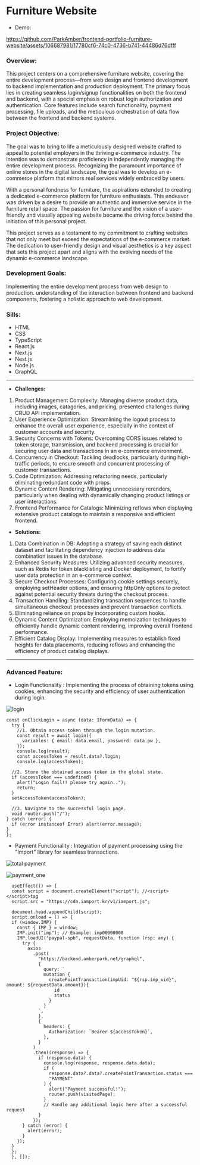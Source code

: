 # Furniture Website
+ Demo:

https://github.com/ParkAmber/frontend-portfolio-furniture-website/assets/106687981/17780cf6-74c0-4736-b741-44486d76dfff


  
### **Overview:** 
This project centers on a comprehensive furniture website, covering the entire development process—from web design and frontend development to backend implementation and production deployment. The primary focus lies in creating seamless login/signup functionalities on both the frontend and backend, with a special emphasis on robust login authorization and authentication. Core features include search functionality, payment processing, file uploads, and the meticulous orchestration of data flow between the frontend and backend systems.

### **Project Objective:** 
The goal was to bring to life a meticulously designed website crafted to appeal to potential employers in the thriving e-commerce industry.  The intention was to demonstrate proficiency in independently managing the entire development process.  Recognizing the paramount importance of online stores in the digital landscape, the goal was to develop an e-commerce platform that mirrors real services widely embraced by users.

With a personal fondness for furniture, the aspirations extended to creating a dedicated e-commerce platform for furniture enthusiasts.  This endeavor was driven by a desire to provide an authentic and immersive service in the furniture retail space.  The passion for furniture and the vision of a user-friendly and visually appealing website became the driving force behind the initiation of this personal project.

This project serves as a testament to my commitment to crafting websites that not only meet but exceed the expectations of the e-commerce market.  The dedication to user-friendly design and visual aesthetics is a key aspect that sets this project apart and aligns with the evolving needs of the dynamic e-commerce landscape.

### **Development Goals:** 
Implementing the entire development process from web design to production. understanding of the interaction between frontend and backend components, fostering a holistic approach to web development.

### **Sills:** 
+ HTML
+ CSS
+ TypeScript
+ React.js
+ Next.js
+ Nest.js
+ Node.js
+ GraphQL

-------
+ **Challenges:**

1. Product Management Complexity: Managing diverse product data, including images, catagories, and pricing, presented challenges during CRUD API implementation.
2. User Experience Optimization: Streamlining the logout process to enhance the overall user experience, especially in the context of customer accounts and security.
3. Security Concerns with Tokens: Overcoming CORS issues related to token storage, transmission, and backend processing is crucial for securing user data and transactions in an e-commerce environment.
4. Concurrency in Checkout: Tackling deadlocks, particularly during high-traffic periods, to ensure smooth and concurrent processing of customer transactions.
5. Code Optimization: Addressing refactoring needs, particularly eliminating redundant code with props.
6. Dynamic Content Rendering: Mitigating unnecessary rerenders, particularly when dealing with dynamically changing product listings or user interactions.
7. Frontend Performance for Catalogs: Minimizing reflows when displaying extensive product catalogs to maintain a responsive and efficient frontend.

+ **Solutions:**

1. Data Combination in DB: Adopting a strategy of saving each distinct dataset and facilitating dependency injection to address data combination issues in the database.
2. Enhanced Security Measures: Utilizing advanced security measures, such as Redis for token blacklisting and Docker deployment, to fortify user data protection in an e-commerce context.
3. Secure Checkout Processes: Configuring cookie settings securely, employing setHeader options, and ensuring httpOnly options to protect against potential security threats during the checkout process.
4. Transaction Handling: Standardizing transaction sequences to handle simultaneous checkout processes and prevent transaction conflicts.
5. Eliminating reliance on props by incorporating custom hooks.
6. Dynamic Content Optimization: Employing memoization techniques to efficiently handle dynamic content rendering, improving overall frontend performance.
7. Efficient Catalog Display: Implementing measures to establish fixed heights for data placements, reducing reflows and enhancing the efficiency of product catalog displays.

-------

### **Advanced Feature:** 
+ Login Functionality : Implementing the process of obtaining tokens using cookies, enhancing the security and efficiency of user authentication during login.
  
![login](https://github.com/ParkAmber/frontend-portfolio-furniture-website/blob/main/login_page.png)

    const onClickLogin = async (data: IFormData) => {
      try {
        //1. Obtain access token through the login mutation.
        const result = await login({
          variables: { email: data.email, password: data.pw },
        });
        console.log(result);
        const accessToken = result.data?.login;
        console.log(accessToken);

      //2. Store the obtained access token in the global state.
      if (accessToken === undefined) {
        alert("Login fail!! please try again..");
        return;
      }
      setAccessToken(accessToken);

      //3. Navigate to the successful login page.
      void router.push("/");
    } catch (error) {
      if (error instanceof Error) alert(error.message);
    }
    };



    
+ Payment Functionality : Integration of payment processing using the "Import" library for seamless transactions.
  
![total payment](https://github.com/ParkAmber/frontend-portfolio-furniture-website/blob/main/pyment_total_page.png)

![payment_one](https://github.com/ParkAmber/frontend-portfolio-furniture-website/blob/main/payment_page.png)

      useEffect(() => {
      const script = document.createElement("script"); //<script></script>tag
      script.src = "https://cdn.iamport.kr/v1/iamport.js";
  
      document.head.appendChild(script); 
      script.onload = () => {
      if (window.IMP) {
        const { IMP } = window;
        IMP.init("imp"); // Example: imp00000000
        IMP.loadUI("paypal-spb", requestData, function (rsp: any) {
          try {
            axios
              .post(
                "https://backend.amberpark.net/graphql",
                {
                  query: `
                  mutation {
                    createPointTransaction(impUid: "${rsp.imp_uid}", amount: ${requestData.amount}){
                      id
                      status
                    }
                  }
                `,
                },
                {
                  headers: {
                    Authorization: `Bearer ${accessToken}`,
                  },
                }
              )
              .then((response) => {
                if (response.data) {
                  console.log(response, response.data.data);
                  if (
                    response.data?.data?.createPointTransaction.status ===
                    "PAYMENT"
                  ) {
                    alert("Payment successful!");
                    router.push(visitedPage);
                  }
                  // Handle any additional logic here after a successful request
                }
              });
          } catch (error) {
            alert(error);
          }
        });
      }
      };
      }, []);
      
